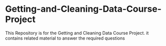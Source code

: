 # Getting-and-Cleaning-Data-Course-Project
This Repository is for the Getting and Cleaning Data Course Project. it contains related material to answer the required questions

